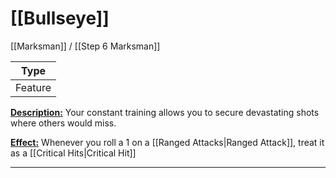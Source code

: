 # [[Bullseye]]
[[Marksman]] / [[Step 6 Marksman]]

| Type | 
| --- |
| Feature | 

<u>**Description:**</u> Your constant training allows you to secure devastating shots where others would miss.

<u>**Effect:**</u> Whenever you roll a 1 on a [[Ranged Attacks|Ranged Attack]], treat it as a [[Critical Hits|Critical Hit]]


---
